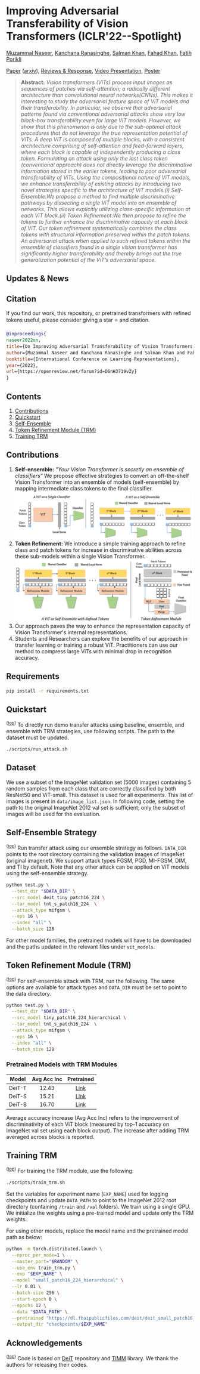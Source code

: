 # Improving Adversarial Transferability of Vision Transformers (ICLR'22--Spotlight)

[Muzammal Naseer](https://scholar.google.ch/citations?user=tM9xKA8AAAAJ&hl=en),
[Kanchana Ranasinghe](https://scholar.google.com/citations?user=K2WBZTwAAAAJ),
[Salman Khan](https://scholar.google.com/citations?user=M59O9lkAAAAJ&hl=en),
[Fahad Khan](https://scholar.google.ch/citations?user=zvaeYnUAAAAJ&hl=en&oi=ao),
[Fatih Porikli](https://scholar.google.com/citations?user=VpB8NZ8AAAAJ&hl=en)

[Paper](https://openreview.net/forum?id=D6nH3719vZy) ([arxiv](https://arxiv.org/abs/2106.04169)), [Reviews & Response](https://openreview.net/forum?id=D6nH3719vZy), [Video Presentation](https://recorder-v3.slideslive.com/#/share?share=62589&s=569ede9b-273e-45e8-a12a-be057e75aea1), [Poster](https://drive.google.com/file/d/1EC2aJEeQP2Wu0jemD2fJhOamaC1EoaFF/view)


> **Abstract:** 
*Vision transformers (ViTs) process input images as sequences of patches via self-attention;  a radically different architecture than convolutional neural networks(CNNs).  This makes it interesting to study the adversarial feature space of ViT models and their transferability. In particular, we observe that adversarial patterns found via conventional adversarial attacks show very low black-box transferability even for large ViT models. However, we show that this phenomenon is only due to the sub-optimal attack procedures that do not leverage the true representation potential of ViTs. A deep ViT is composed of multiple blocks, with a consistent architecture comprising of self-attention and feed-forward layers, where each block is capable of independently producing a class token. Formulating an attack using only the last class token (conventional approach) does not directly leverage the discriminative information stored in the earlier tokens, leading to poor adversarial transferability of ViTs. Using the compositional nature of ViT models, we enhance transferability  of  existing  attacks  by  introducing  two  novel  strategies  specific to the architecture of ViT models.(i) Self-Ensemble:We propose a method to find multiple discriminative pathways by dissecting a single ViT model into an ensemble of networks. This allows explicitly utilizing class-specific information at each ViT block.(ii) Token Refinement:We then propose to refine the tokens to further enhance the discriminative capacity at each block of ViT. Our token refinement systematically combines the class tokens with structural information preserved within the patch tokens.  An adversarial attack when applied to such refined tokens within the ensemble of classifiers found in a single vision transformer has significantly higher transferability and thereby brings out the true generalization potential of the ViT’s adversarial space.* 

## Updates \& News

## Citation
If you find our work, this repository, or pretrained transformers with refined tokens useful, please consider giving a star :star: and citation.
```bibtex
@inproceedings{
naseer2022on,
title={On Improving Adversarial Transferability of Vision Transformers },
author={Muzammal Naseer and Kanchana Ranasinghe and Salman Khan and Fahad Khan and Fatih Porikli},
booktitle={International Conference on Learning Representations},
year={2022},
url={https://openreview.net/forum?id=D6nH3719vZy}
}
```

## Contents
1) [Contributions](#Contributions) 
2) [Quickstart](#quickstart)
3) [Self-Ensemble](#self-ensemble-strategy)
4) [Token Refinement Module (TRM)](#token-refinement-module)
5) [Training TRM](#training-trm)

## Contributions
1. **Self-ensemble:** *"Your Vision Transformer is secretly an ensemble of classifiers"* We propose effective strategies to convert an off-the-shelf Vision Transformer into an ensemble of models (self-ensemble) by mapping intermediate class tokens to the final classifier.
![demo](.github/demo.png)
2. **Token Refinement:** We introduce a simple training approach to refine class and patch tokens for increase in discriminative abilities across these sub-models within a single Vision Transformer.
![trm](.github/trm.png)
3. Our approach paves the way to enhance the representation capacity of Vision Transformer's internal representations.
4. Students and Researchers can explore the benefits of our approach in transfer learning or training a robust ViT. Practitioners can use our method to compress large ViTs with minimal drop in recognition accuracy.


## Requirements
```bash
pip install -r requirements.txt
```

## Quickstart
<sup>([top](#contents))</sup>
To directly run demo transfer attacks using baseline, ensemble, and ensemble with TRM strategies, use following scripts. The path to the dataset must be updated. 
```bash
./scripts/run_attack.sh
```

## Dataset
We use a subset of the ImageNet validation set (5000 images) containing 5 random samples from each class that are correctly classified by both ResNet50 and ViT-small. This dataset is used for all experiments. This list of images is present in `data/image_list.json`. In following code, setting the path to the original ImageNet 2012 val set is sufficient; only the subset of images will be used for the evaluation. 

## Self-Ensemble Strategy
<sup>([top](#contents))</sup>
Run transfer attack using our ensemble strategy as follows. `DATA_DIR` points to the root directory containing the validation images of ImageNet (original imagenet). We support attack types FGSM, PGD, MI-FGSM, DIM, and TI by default. Note that any other attack can be applied on ViT models using the self-ensemble strategy. 

```bash
python test.py \
  --test_dir "$DATA_DIR" \
  --src_model deit_tiny_patch16_224 \
  --tar_model tnt_s_patch16_224  \
  --attack_type mifgsm \
  --eps 16 \
  --index "all" \
  --batch_size 128
``` 

For other model families, the pretrained models will have to be downloaded and the paths updated in the relevant files under `vit_models`. 

## Token Refinement Module (TRM)
<sup>([top](#contents))</sup>
For self-ensemble attack with TRM, run the following. The same options are available for attack types and `DATA_DIR` must be set to point to the data directory. 
```bash
python test.py \
  --test_dir "$DATA_DIR" \
  --src_model tiny_patch16_224_hierarchical \
  --tar_model tnt_s_patch16_224  \
  --attack_type mifgsm \
  --eps 16 \
  --index "all" \
  --batch_size 128
```

### Pretrained Models with TRM Modules

|  Model 	| Avg Acc Inc 	| Pretrained 	|
|:------:	|:-----------:	|:----------:	|
| DeiT-T 	|    12.43    	|    [Link](https://github.com/Muzammal-Naseer/Improving-Adversarial-Transferability-of-Vision-Transformers/releases/download/v0/deit_tiny_trm.pth)    	|
| DeiT-S 	|    15.21    	|    [Link](https://github.com/Muzammal-Naseer/Improving-Adversarial-Transferability-of-Vision-Transformers/releases/download/v0/deit_small_trm.pth)    	|
| DeiT-B 	|    16.70    	|    [Link](https://github.com/Muzammal-Naseer/Improving-Adversarial-Transferability-of-Vision-Transformers/releases/download/v0/deit_base_trm.pth)    	|

Average accuracy increase (Avg Acc Inc) refers to the improvement of discriminativity of each ViT block (measured by top-1 accuracy on ImageNet val set using each block output). The increase after adding TRM averaged across blocks is reported.    

## Training TRM
<sup>([top](#contents))</sup>
For training the TRM module, use the following:
```bash
./scripts/train_trm.sh
```
Set the variables for experiment name (`EXP_NAME`) used for logging checkpoints and update `DATA_PATH` to point to the ImageNet 2012 root directory (containing `/train` and `/val` folders). We train using a single GPU. We initialize the weights using a pre-trained model and update only the TRM weights. 

For using other models, replace the model name and the pretrained model path as below: 
```bash
python -m torch.distributed.launch \
  --nproc_per_node=1 \
  --master_port="$RANDOM" \
  --use_env train_trm.py \
  --exp "$EXP_NAME" \
  --model "small_patch16_224_hierarchical" \
  --lr 0.01 \
  --batch-size 256 \
  --start-epoch 0 \
  --epochs 12 \
  --data "$DATA_PATH" \
  --pretrained "https://dl.fbaipublicfiles.com/deit/deit_small_patch16_224-cd65a155.pth" \
  --output_dir "checkpoints/$EXP_NAME"
```  

## Acknowledgements
<sup>([top](#contents))</sup>
Code is based on [DeiT](https://github.com/facebookresearch/deit) repository and [TIMM](https://github.com/rwightman/pytorch-image-models) library. We thank the authors for releasing their codes. 


